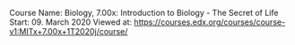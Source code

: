 Course Name: Biology, 7.00x: Introduction to Biology - The Secret of Life
Start: 09. March 2020
Viewed at: https://courses.edx.org/courses/course-v1:MITx+7.00x+1T2020j/course/
